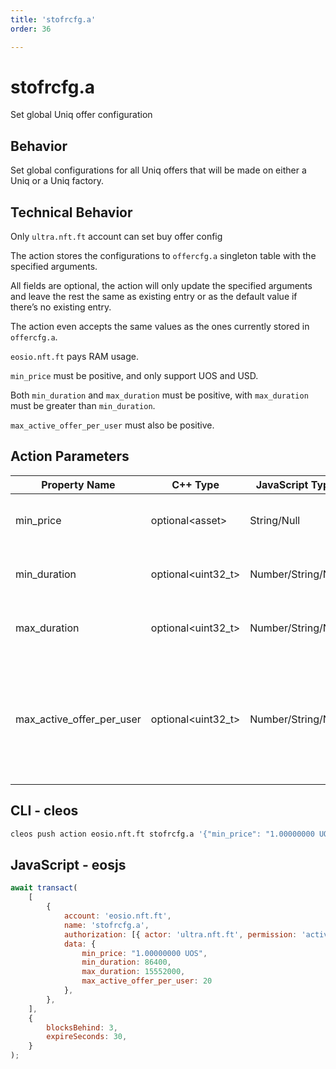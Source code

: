 ```yaml
---
title: 'stofrcfg.a'
order: 36

---
```


# stofrcfg.a

Set global Uniq offer configuration

## Behavior

Set global configurations for all Uniq offers that will be made on either a Uniq or a Uniq factory.

## Technical Behavior

Only `ultra.nft.ft` account can set buy offer config

The action stores the configurations to `offercfg.a` singleton table with the specified arguments.

All fields are optional, the action will only update the specified arguments and leave the rest the same as existing entry or as the default value if there’s no existing entry.

The action even accepts the same values as the ones currently stored in `offercfg.a`.

`eosio.nft.ft` pays RAM usage.

`min_price` must be positive, and only support UOS and USD.

Both `min_duration` and `max_duration` must be positive, with `max_duration` must be greater than `min_duration`.

`max_active_offer_per_user` must also be positive.

## Action Parameters

| Property Name             | C++ Type            | JavaScript Type    | Definition                                                                    |
| ------------------------- | ------------------- | ------------------ | ----------------------------------------------------------------------------- |
| min_price                 | optional\<asset>    | String/Null        | Minimum allowed offer price                                                   |
| min_duration              | optional\<uint32_t> | Number/String/Null | Minimum allowed offer duration                                                |
| max_duration              | optional\<uint32_t> | Number/String/Null | Maximum allowed offer duration                                                |
| max_active_offer_per_user | optional\<uint32_t> | Number/String/Null | Maximum allowed number of offers, which includes both Uniq and factory offers |

## CLI - cleos

```bash
cleos push action eosio.nft.ft stofrcfg.a '{"min_price": "1.00000000 UOS", "min_duration": 86400, "max_duration": 15552000, "max_active_offer_per_user": 20}' -p ultra.nft.ft@active
```

## JavaScript - eosjs

```js
await transact(
    [
        {
            account: 'eosio.nft.ft',
            name: 'stofrcfg.a',
            authorization: [{ actor: 'ultra.nft.ft', permission: 'active' }],
            data: {
                min_price: "1.00000000 UOS",
                min_duration: 86400,
                max_duration: 15552000,
                max_active_offer_per_user: 20
            },
        },
    ],
    {
        blocksBehind: 3,
        expireSeconds: 30,
    }
);
```
